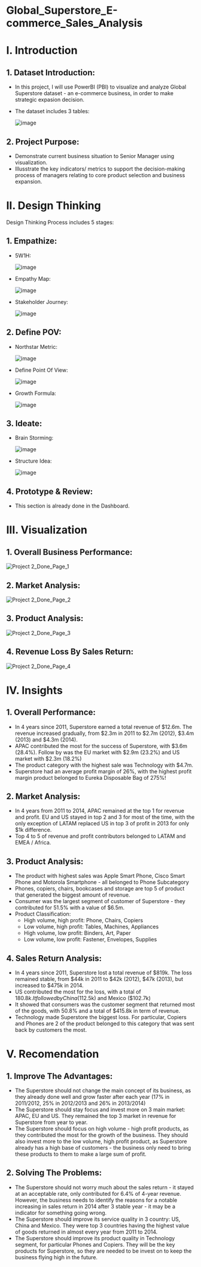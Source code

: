 # Global_Superstore_E-commerce_Sales_Analysis
# I. Introduction
## 1. Dataset Introduction:
- In this project, I will use PowerBI (PBI) to visualize and analyze Global Superstore dataset - an e-commerce business, in order to make strategic expasion decision.
- The dataset includes 3 tables:

  ![image](https://github.com/user-attachments/assets/acf8ac71-d8c1-4dce-99fa-e7754106b89e)
## 2. Project Purpose:
- Demonstrate current business situation to Senior Manager using visualization.
- Illusstrate the key indicators/ metrics to support the decision-making process of managers relating to core product selection and business expansion.
# II. Design Thinking
Design Thinking Process includes 5 stages:
## 1. Empathize:
- 5W1H:

  ![image](https://github.com/user-attachments/assets/dd34420a-7efc-47af-aa3a-70ddeea62bca)
- Empathy Map:

  ![image](https://github.com/user-attachments/assets/f593b90d-6939-438a-ae3d-5510d7afb0eb)
- Stakeholder Journey:

  ![image](https://github.com/user-attachments/assets/dd99281d-04ee-4b2c-9919-dd6681a14baa)
## 2. Define POV:
- Northstar Metric:

  ![image](https://github.com/user-attachments/assets/f0f08377-e647-4cb9-bcec-48734de20023)
- Define Point Of View:

  ![image](https://github.com/user-attachments/assets/5009dc04-9a0e-4181-b8c8-356de487df1f)
- Growth Formula:

  ![image](https://github.com/user-attachments/assets/ec960ff4-fa25-4287-965c-001481b47725)
## 3. Ideate:
- Brain Storming:

  ![image](https://github.com/user-attachments/assets/5a2729ad-037b-4c66-ab43-91b7ce227149)
- Structure Idea:

  ![image](https://github.com/user-attachments/assets/37e6dc61-610a-4e69-930e-cff7b067b808)
## 4. Prototype & Review:
- This section is already done in the Dashboard.
# III. Visualization
## 1. Overall Business Performance:

![Project 2_Done_Page_1](https://github.com/user-attachments/assets/3208c54b-2e77-46ac-a7e9-45612252cb7b)
## 2. Market Analysis:

![Project 2_Done_Page_2](https://github.com/user-attachments/assets/b25bae83-969b-4c31-b5f9-69f4df7a99ea)
## 3. Product Analysis:

![Project 2_Done_Page_3](https://github.com/user-attachments/assets/9685ff63-934c-478a-aeaa-9b6c9f91bfb2)
## 4. Revenue Loss By Sales Return:

![Project 2_Done_Page_4](https://github.com/user-attachments/assets/f8e80cb3-d4c1-4e5e-8bd6-403b5941fb91)
# IV. Insights
## 1. Overall Performance:
- In 4 years since 2011, Superstore earned a total revenue of $12.6m. The revenue increased gradually, from $2.3m in 2011 to $2.7m (2012), $3.4m (2013) and $4.3m (2014).
- APAC contributed the most for the success of Superstore, with $3.6m (28.4%). Follow by was the EU market with $2.9m (23.2%) and US market with $2.3m (18.2%)
- The product category with the highest sale was Technology with $4.7m.
- Superstore had an average profit margin of 26%, with the highest profit margin product belonged to Eureka Disposable Bag of 275%!
## 2. Market Analysis:
- In 4 years from 2011 to 2014, APAC remained at the top 1 for revenue and profit. EU and US stayed in top 2 and 3 for most of the time, with the only exception of LATAM replaced US in top 3 of profit in 2013 for only $1k difference.
- Top 4 to 5 of revenue and profit contributors belonged to LATAM and EMEA / Africa.
## 3. Product Analysis:
- The product with highest sales was Apple Smart Phone, Cisco Smart Phone and Motorola Smartphone - all belonged to Phone Subcategory
- Phones, copiers, chairs, bookcases and storage are top 5 of product that generated the biggest amount of revenue.
- Consumer was the largest segment of customer of Superstore - they contributed for 51.5% with a value of $6.5m.
- Product Classification:
  - High volume, high profit: Phone, Chairs, Copiers
  - Low volume, high profit: Tables, Machines, Appliances
  - High volume, low profit: Binders, Art, Paper
  - Low volume, low profit: Fastener, Envelopes, Supplies
## 4. Sales Return Analysis:
- In 4 years since 2011, Superstore lost a total revenue of $819k. The loss remained stable, from $44k in 2011 to $42k (2012), $47k (2013), but increased to $475k in 2014.
- US contributed the most for the loss, with a total of $180.8k. It followed by China ($112.5k) and Mexico ($102.7k)
- It showed that consumers was the customer segment that returned most of the goods, with 50.8% and a total of $415.8k in term of revenue.
- Technology made Superstore the biggest loss. For particular, Copiers and Phones are 2 of the product belonged to this category that was sent back by customers the most.

# V. Recomendation
## 1. Improve The Advantages:
- The Superstore should not change the main concept of its business, as they already done well and grow faster after each year (17% in 2011/2012, 25% in 2012/2013 and 26% in 2013/2014)
- The Superstore should stay focus and invest more on 3 main market: APAC, EU and US. They remained the top 3 market in revenue for Superstore from year to year.
- The Superstore should focus on high volume - high profit products, as they contributed the most for the growth of the business. They should also invest more to the low volume, high profit product, as Superstore already has a high base of customers - the business only need to bring these products to them to make a large sum of profit.
## 2. Solving The Problems:
- The Superstore should not worry much about the sales return - it stayed at an acceptable rate, only contributed for 6.4% of 4-year revenue. However, the business needs to identify the reasons for a notable increasing in sales return in 2014 after 3 stable year - it may be a indicator for something going wrong.
- The Superstore should improve its service quality in 3 country: US, China and Mexico. They were top 3 countries having the highest value of goods returned in almost every year from 2011 to 2014.
- The Superstore should improve its product quality in Technology segment, for particular Phones and Copiers. They will be the key products for Superstore, so they are needed to be invest on to keep the business flying high in the future.










